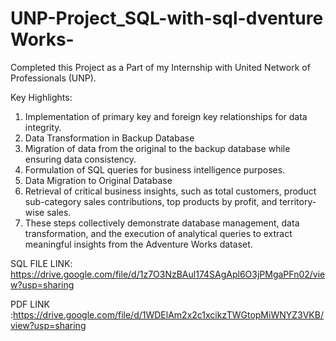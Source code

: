 # UNP-Project_SQL-with-sql-dventure Works-
Completed this Project as a Part of my Internship with United Network of Professionals (UNP).

Key Highlights:

1. Implementation of primary key and foreign key relationships for data integrity.
2. Data Transformation in Backup Database
3. Migration of data from the original to the backup database while ensuring data consistency.
4. Formulation of SQL queries for business intelligence purposes.
5. Data Migration to Original Database
6. Retrieval of critical business insights, such as total customers, product sub-category sales contributions, top products by profit, and territory-wise sales.
7. These steps collectively demonstrate database management, data transformation, and the execution of analytical queries to extract meaningful insights from the Adventure Works dataset.



SQL FILE LINK:  https://drive.google.com/file/d/1z7O3NzBAul174SAgApl6O3jPMgaPFn02/view?usp=sharing


PDF LINK  :https://drive.google.com/file/d/1WDElAm2x2c1xcikzTWGtopMiWNYZ3VKB/view?usp=sharing

